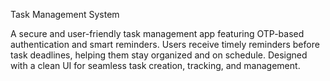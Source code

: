 Task Management System

A secure and user-friendly task management app featuring OTP-based authentication and smart reminders. Users receive timely reminders before task deadlines, helping them stay organized and on schedule. Designed with a clean UI for seamless task creation, tracking, and management.
